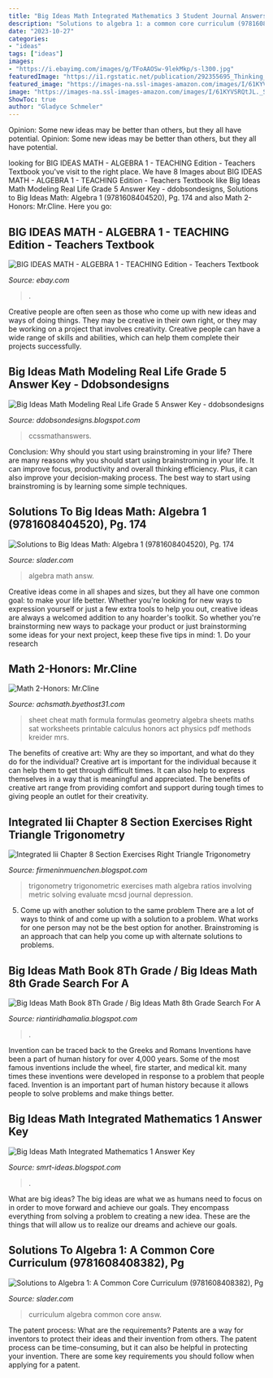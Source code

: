 ```yaml
---
title: "Big Ideas Math Integrated Mathematics 3 Student Journal Answers : Big Ideas Math Book 8th Grade / Big Ideas Math 8th Grade Search For A"
description: "Solutions to algebra 1: a common core curriculum (9781608408382), pg"
date: "2023-10-27"
categories:
- "ideas"
tags: ["ideas"]
images:
- "https://i.ebayimg.com/images/g/TFoAAOSw-9lekMkp/s-l300.jpg"
featuredImage: "https://i1.rgstatic.net/publication/292355695_Thinking_big_about_mathematics_science_and_technology_Effective_teaching_STEMs_from_big_ideas/links/5975ba3a458515e26d09d800/largepreview.png"
featured_image: "https://images-na.ssl-images-amazon.com/images/I/61KYVSRQtJL._SX372_BO1,204,203,200_.jpg"
image: "https://images-na.ssl-images-amazon.com/images/I/61KYVSRQtJL._SX372_BO1,204,203,200_.jpg"
ShowToc: true
author: "Gladyce Schmeler"
---
```



Opinion: Some new ideas may be better than others, but they all have potential.
Opinion: Some new ideas may be better than others, but they all have potential.

	

		
looking for BIG IDEAS MATH - ALGEBRA 1 - TEACHING Edition - Teachers Textbook you've visit to the right place. We have 8 Images about BIG IDEAS MATH - ALGEBRA 1 - TEACHING Edition - Teachers Textbook like Big Ideas Math Modeling Real Life Grade 5 Answer Key - ddobsondesigns, Solutions to Big Ideas Math: Algebra 1 (9781608404520), Pg. 174 and also Math 2-Honors: Mr.Cline. Here you go:
		
    
## BIG IDEAS MATH - ALGEBRA 1 - TEACHING Edition - Teachers Textbook

<img loading=lazy src="https://i.ebayimg.com/images/g/TFoAAOSw-9lekMkp/s-l300.jpg" onerror="this.onerror=null;this.src='https://tse4.mm.bing.net/th?id=OIP.RgT4adD2mBz2G1dL8eNlFwAAAA&amp;pid=15.1';" alt="BIG IDEAS MATH - ALGEBRA 1 - TEACHING Edition - Teachers Textbook">

_Source: ebay.com_

>. 

	

Creative people are often seen as those who come up with new ideas and ways of doing things. They may be creative in their own right, or they may be working on a project that involves creativity. Creative people can have a wide range of skills and abilities, which can help them complete their projects successfully.

    
## Big Ideas Math Modeling Real Life Grade 5 Answer Key - Ddobsondesigns

<img loading=lazy src="https://ccssmathanswers.com/wp-content/uploads/2021/01/Subtract-11.bmp" onerror="this.onerror=null;this.src='https://tse3.mm.bing.net/th?id=OIP.K8HW9V0L7gSxXEAmyCvi3QAAAA&amp;pid=15.1';" alt="Big Ideas Math Modeling Real Life Grade 5 Answer Key - ddobsondesigns">

_Source: ddobsondesigns.blogspot.com_

>ccssmathanswers. 

	

Conclusion: Why should you start using brainstroming in your life?
There are many reasons why you should start using brainstroming in your life. It can improve focus, productivity and overall thinking efficiency. Plus, it can also improve your decision-making process. The best way to start using brainstroming is by learning some simple techniques.

    
## Solutions To Big Ideas Math: Algebra 1 (9781608404520), Pg. 174

<img loading=lazy src="https://d2nchlq0f2u6vy.cloudfront.net/21/03/23/7b4b9aa4abc31ed493f1951c1bdb2edf/7ea77b4cc63f29ff52e63689b00a1562/lateximg_large.png" onerror="this.onerror=null;this.src='https://tse3.mm.bing.net/th?id=OIP.h3XK-iq2wgWTlssIyHzgZgAAAA&amp;pid=15.1';" alt="Solutions to Big Ideas Math: Algebra 1 (9781608404520), Pg. 174">

_Source: slader.com_

>algebra math answ. 

	

Creative ideas come in all shapes and sizes, but they all have one common goal: to make your life better. Whether you're looking for new ways to expression yourself or just a few extra tools to help you out, creative ideas are always a welcomed addition to any hoarder's toolkit. So whether you're brainstorming new ways to package your product or just brainstorming some ideas for your next project, keep these five tips in mind: 1. Do your research

    
## Math 2-Honors: Mr.Cline

<img loading=lazy src="http://www.achsmath.byethost31.com/Math_2_Honors_files/FormulaSheetGeometry2.jpg" onerror="this.onerror=null;this.src='https://tse3.mm.bing.net/th?id=OIP.SzxJTb3C-HroYWYv-Q3uOwHaJz&amp;pid=15.1';" alt="Math 2-Honors: Mr.Cline">

_Source: achsmath.byethost31.com_

>sheet cheat math formula formulas geometry algebra sheets maths sat worksheets printable calculus honors act physics pdf methods kreider mrs. 

	

The benefits of creative art: Why are they so important, and what do they do for the individual?
Creative art is important for the individual because it can help them to get through difficult times. It can also help to express themselves in a way that is meaningful and appreciated. The benefits of creative art range from providing comfort and support during tough times to giving people an outlet for their creativity.

    
## Integrated Iii Chapter 8 Section Exercises Right Triangle Trigonometry

<img loading=lazy src="https://ccssmathanswers.com/wp-content/uploads/2021/02/Big-Ideas-Math-Algebra-2-Answer-Key-Chapter-9-Trigonometric-Ratios-and-Functions-9.1-a-17.1.png" onerror="this.onerror=null;this.src='https://tse4.mm.bing.net/th?id=OIP.gZrRiGeKn3Yc1uPtkeBc2QHaHj&amp;pid=15.1';" alt="Integrated Iii Chapter 8 Section Exercises Right Triangle Trigonometry">

_Source: firmeninmuenchen.blogspot.com_

>trigonometry trigonometric exercises math algebra ratios involving metric solving evaluate mcsd journal depression. 

	

5. Come up with another solution to the same problem
There are a lot of ways to think of and come up with a solution to a problem. What works for one person may not be the best option for another. Brainstroming is an approach that can help you come up with alternate solutions to problems.

    
## Big Ideas Math Book 8Th Grade / Big Ideas Math 8th Grade Search For A

<img loading=lazy src="https://images-na.ssl-images-amazon.com/images/I/61KYVSRQtJL._SX372_BO1,204,203,200_.jpg" onerror="this.onerror=null;this.src='https://tse3.mm.bing.net/th?id=OIP.aVxR-urbOtMecbA6J47ycgAAAA&amp;pid=15.1';" alt="Big Ideas Math Book 8Th Grade / Big Ideas Math 8th Grade Search For A">

_Source: riantiridhamalia.blogspot.com_

>. 

	

Invention can be traced back to the Greeks and Romans
Inventions have been a part of human history for over 4,000 years. Some of the most famous inventions include the wheel, fire starter, and medical kit. many times these inventions were developed in response to a problem that people faced. Invention is an important part of human history because it allows people to solve problems and make things better.

    
## Big Ideas Math Integrated Mathematics 1 Answer Key

<img loading=lazy src="https://i1.rgstatic.net/publication/292355695_Thinking_big_about_mathematics_science_and_technology_Effective_teaching_STEMs_from_big_ideas/links/5975ba3a458515e26d09d800/largepreview.png" onerror="this.onerror=null;this.src='https://tse1.mm.bing.net/th?id=OIP.RR1JLR5lqGxox86yyowhXwHaKe&amp;pid=15.1';" alt="Big Ideas Math Integrated Mathematics 1 Answer Key">

_Source: smrt-ideas.blogspot.com_

>. 

	

What are big ideas?
The big ideas are what we as humans need to focus on in order to move forward and achieve our goals. They encompass everything from solving a problem to creating a new idea. These are the things that will allow us to realize our dreams and achieve our goals.

    
## Solutions To Algebra 1: A Common Core Curriculum (9781608408382), Pg

<img loading=lazy src="https://d2nchlq0f2u6vy.cloudfront.net/21/03/27/9d251a94b7d9016b101defd0d3cd3094/5979c34ac2a28170419c2493e34ae881/lateximg_large.png" onerror="this.onerror=null;this.src='https://tse1.mm.bing.net/th?id=OIP.ZBmBtFWb5rgtg14u2jHPUAHaAh&amp;pid=15.1';" alt="Solutions to Algebra 1: A Common Core Curriculum (9781608408382), Pg">

_Source: slader.com_

>curriculum algebra common core answ. 

	

The patent process: What are the requirements?
Patents are a way for inventors to protect their ideas and their invention from others. The patent process can be time-consuming, but it can also be helpful in protecting your invention. There are some key requirements you should follow when applying for a patent.


